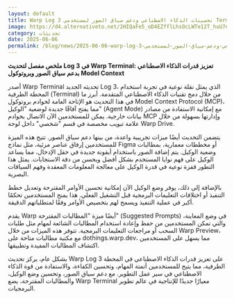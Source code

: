 ```yaml
---
layout: default
title: Warp Log 3 تحسينات الذكاء الاصطناعي ودعم سياق الصور لمستخدمي Terminal
image: https://d4.alternativeto.net/2HIQaFe5_oD4EZfflLhsOcLWTe12T_huU7eHyT38xJU/rs:fill:1520:760:0/g:ce:0:0/YWJzOi8vZGlzdC9jb250ZW50LzE3NDkxNjE5MTg2OTQucG5n.png
category: تحديثات
date: 2025-06-06
permalink: /blog/news/2025-06-06-warp-log-3-تحسينات-الذكاء-الاصطناعي-ودعم-سياق-الصور-لمستخدمي-terminal/
---
```


**ملخص مفصل لتحديث Log 3 في Warp Terminal: تعزيز قدرات الذكاء الاصطناعي بدعم سياق الصور وبروتوكول Model Context**

أصدر Warp Terminal تحديثه الجديد Log 3، الذي يمثل نقلة نوعية في تجربة استخدام المحطة الطرفية (Terminal) من خلال دمج تقنيات الذكاء الاصطناعي المتقدمة. أبرز ما في هذا التحديث هو الإتاحة العامة لخوادم بروتوكول Model Context Protocol (MCP)، مما يفتح آفاقًا جديدة لوضعية "الوكيل" (Agent Mode) مع إمكانية الاستفادة من مصادر بيانات خارجية. يمكن للمستخدمين الآن الاتصال بخوادم MCP وإدارتها بسهولة من خلال علامة تبويب مخصصة في قسم "شخصي" داخل لوحة Warp Drive.

يتضمن التحديث أيضًا ميزات تجريبية واعدة، من بينها دعم سياق الصور. تتيح هذه الميزة للمستخدمين إرفاق عناصر مرئية، مثل نماذج Figma أو مخططات معمارية، بمطالبات وضعية الوكيل. يتم إضافة الصور باستخدام أيقونة جديدة في حقل الإدخال، مما يساعد الوكيل على فهم نوايا المستخدم بشكل أفضل ويحسن من دقة الاستجابات. يمثل هذا التطور قفزة نوعية في قدرة الوكيل على معالجة المعلومات المعقدة وفهم السياقات البصرية.

بالإضافة إلى ذلك، يوفر وضع الوكيل الآن إمكانية تحسين الأوامر المقترحة وتعديل خطط التنفيذ أو اختلافات التعليمات البرمجية قبل التشغيل الفعلي. هذا يمنح المستخدمين تحكمًا أكبر في عملية التنفيذ ويسمح لهم بتخصيص الأوامر وفقًا لمتطلباتهم الدقيقة.

يقدم Warp أيضًا ميزة "المطالبات المقترحة" (Suggested Prompts) في وضع المعاينة، والتي تمكن المستخدمين من حفظ وإعادة استخدام المطالبات الشائعة لمهام مثل طلبات السحب أو مراجعات التعليمات البرمجية. تتوفر هذه الميزات من خلال Warp Preview، مع مكتبة مطالبات متاحة على dothings.warp.dev، مما يسهل على المستخدمين اكتشاف المطالبات المفيدة وتطبيقها.

بشكل عام، يركز تحديث Warp Log 3 على تعزيز قدرات الذكاء الاصطناعي في المحطة الطرفية، مما يتيح للمستخدمين أتمتة المهام، وتحسين الكفاءة، والاستفادة من قوة الذكاء الاصطناعي في سير عمل التطوير. مع دعم سياق الصور، وتحسين وضع الوكيل، والمطالبات المقترحة، يضع Warp Terminal معيارًا جديدًا للإنتاجية في عالم تطوير البرمجيات.
